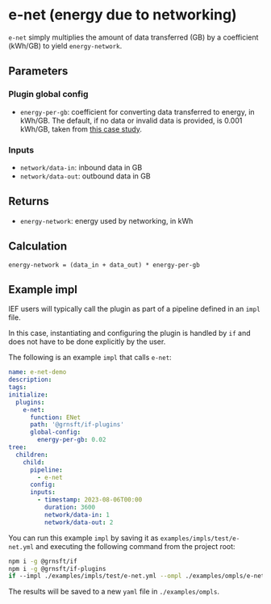 # e-net (energy due to networking)

`e-net` simply multiplies the amount of data transferred (GB) by a coefficient (kWh/GB) to yield `energy-network`.

## Parameters

### Plugin global config

- `energy-per-gb`: coefficient for converting data transferred to energy, in kWh/GB. The default, if no data or invalid data is provided, is 0.001 kWh/GB, taken from [this case study](https://github.com/Green-Software-Foundation/sci-guide/blob/dev/use-case-submissions/msft-eShoppen.md).

### Inputs

- `network/data-in`: inbound data in GB
- `network/data-out`: outbound data in GB

## Returns

- `energy-network`: energy used by networking, in kWh

## Calculation

```psuedocode
energy-network = (data_in + data_out) * energy-per-gb
```

## Example impl

IEF users will typically call the plugin as part of a pipeline defined in
an `impl` file.

In this case, instantiating and configuring the plugin is
handled by `if` and does not have to be done explicitly by
the user.

The following is an example `impl` that calls `e-net`:

```yaml
name: e-net-demo
description:
tags:
initialize:
  plugins:
    e-net:
      function: ENet
      path: '@grnsft/if-plugins'
      global-config:
        energy-per-gb: 0.02
tree:
  children:
    child:
      pipeline:
        - e-net
      config:
      inputs:
        - timestamp: 2023-08-06T00:00
          duration: 3600
          network/data-in: 1
          network/data-out: 2
```

You can run this example `impl` by saving it as `examples/impls/test/e-net.yml` and executing the following command from the project root:

```sh
npm i -g @grnsft/if
npm i -g @grnsft/if-plugins
if --impl ./examples/impls/test/e-net.yml --ompl ./examples/ompls/e-net.yml
```

The results will be saved to a new `yaml` file in `./examples/ompls`.
